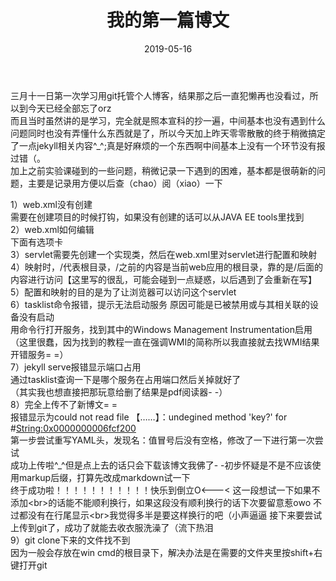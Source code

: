 ﻿---
layout: post
title: "我的第一篇博文"
date: 2019-05-16
categories: original
---

三月十一日第一次学习用git托管个人博客，结果那之后一直犯懒再也没看过，所以到今天已经全部忘了orz<br>
而且当时虽然讲的是学习，完全就是照本宣科的抄一遍，中间基本也没有遇到什么问题同时也没有弄懂什么东西就是了，所以今天加上昨天零零散散的终于稍微搞定了一点jekyll相关内容^_^;真是好麻烦的一个东西啊中间基本上没有一个环节没有报过错（。<br>
加上之前实验课碰到的一些问题，稍微记录一下遇到的困难，基本都是很萌新的问题，主要是记录用方便以后查（chao）阅（xiao）一下<br>

1）web.xml没有创建<br>
需要在创建项目的时候打钩，如果没有创建的话可以从JAVA EE tools里找到<br>
2）web.xml如何编辑<br>
下面有选项卡<br>
3）servlet需要先创建一个实现类，然后在web.xml里对servlet进行配置和映射<br>
4）映射时，/代表根目录，/之前的内容是当前web应用的根目录，靠的是/后面的内容进行访问【这里写的很乱，可能会碰到一点疑惑，以后遇到了会重新在写】<br>
5）配置和映射的目的是为了让浏览器可以访问这个servlet<br>
6）tasklist命令报错，提示无法启动服务 原因可能是已被禁用或与其相关联的设备没有启动<br>
用命令行打开服务，找到其中的Windows Management Instrumentation启用<br>
（这里很蠢，因为找到的教程一直在强调WMI的简称所以我直接就去找WMI结果开错服务= =）<br>
7）jekyll serve报错显示端口占用<br>
通过tasklist查询一下是哪个服务在占用端口然后关掉就好了<br>
（其实我也想直接把那玩意给删了结果是pdf阅读器- -）<br>
8）完全上传不了新博文= =<br>
报错显示为could not read file 【……】：undegined method 'key?' for #<String:0x0000000006fcf200><br>
第一步尝试重写YAML头，发现名：值冒号后没有空格，修改了一下进行第一次尝试<br>
成功上传啦^_^但是点上去的话只会下载该博文我佛了- -初步怀疑是不是不应该使用markup后缀，打算先改成markdown试一下<br>
终于成功啦！！！！！！！！！！！快乐到倒立O<---<
这一段想试一下如果不添加\<br>的话能不能顺利换行，如果这段没有顺利换行的话下次要留意惹owo
不过都没有在行尾显示\<br>我觉得多半是要这样换行的吧（小声逼逼
接下来要尝试上传到git了，成功了就能去收衣服洗澡了（流下热泪<br>
9）git clone下来的文件找不到<br>
因为一般会存放在win cmd的根目录下，解决办法是在需要的文件夹里按shift+右键打开git<br>
